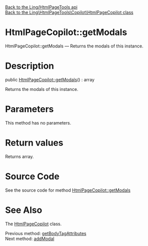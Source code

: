 [Back to the Ling/HtmlPageTools api](https://github.com/lingtalfi/HtmlPageTools/blob/master/doc/api/Ling/HtmlPageTools.md)<br>
[Back to the Ling\HtmlPageTools\Copilot\HtmlPageCopilot class](https://github.com/lingtalfi/HtmlPageTools/blob/master/doc/api/Ling/HtmlPageTools/Copilot/HtmlPageCopilot.md)


HtmlPageCopilot::getModals
================



HtmlPageCopilot::getModals — Returns the modals of this instance.




Description
================


public [HtmlPageCopilot::getModals](https://github.com/lingtalfi/HtmlPageTools/blob/master/doc/api/Ling/HtmlPageTools/Copilot/HtmlPageCopilot/getModals.md)() : array




Returns the modals of this instance.




Parameters
================

This method has no parameters.


Return values
================

Returns array.








Source Code
===========
See the source code for method [HtmlPageCopilot::getModals](https://github.com/lingtalfi/HtmlPageTools/blob/master/Copilot/HtmlPageCopilot.php#L428-L431)


See Also
================

The [HtmlPageCopilot](https://github.com/lingtalfi/HtmlPageTools/blob/master/doc/api/Ling/HtmlPageTools/Copilot/HtmlPageCopilot.md) class.

Previous method: [getBodyTagAttributes](https://github.com/lingtalfi/HtmlPageTools/blob/master/doc/api/Ling/HtmlPageTools/Copilot/HtmlPageCopilot/getBodyTagAttributes.md)<br>Next method: [addModal](https://github.com/lingtalfi/HtmlPageTools/blob/master/doc/api/Ling/HtmlPageTools/Copilot/HtmlPageCopilot/addModal.md)<br>

